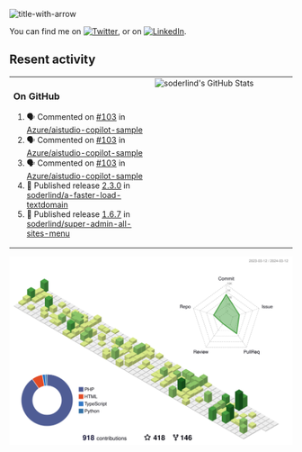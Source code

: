 
![title-with-arrow](https://github.com/soderlind/soderlind/assets/1649452/0f685042-97c3-46ba-b290-804d07f05370)


<!-- Actual text -->
You can find me on [![Twitter][1.2]][1], or on [![LinkedIn][2.2]][2].

<!-- Icons -->

[1.2]: http://i.imgur.com/wWzX9uB.png (twitter icon without padding)
[2.2]: https://raw.githubusercontent.com/MartinHeinz/MartinHeinz/master/linkedin-3-16.png (LinkedIn icon without padding)

<!-- Links to your social media accounts -->

[1]: https://twitter.com/soderlind
[2]: https://www.linkedin.com/in/soderlind/

## Resent activity

<table width="100%" border="0"><tr><td width="49%">

### On GitHub

<!--START_SECTION:activity-->
1. 🗣 Commented on [#103](https://github.com/Azure/aistudio-copilot-sample/issues/103#issuecomment-1992758488) in [Azure/aistudio-copilot-sample](https://github.com/Azure/aistudio-copilot-sample)
2. 🗣 Commented on [#103](https://github.com/Azure/aistudio-copilot-sample/issues/103#issuecomment-1992618067) in [Azure/aistudio-copilot-sample](https://github.com/Azure/aistudio-copilot-sample)
3. 🗣 Commented on [#103](https://github.com/Azure/aistudio-copilot-sample/issues/103#issuecomment-1980514839) in [Azure/aistudio-copilot-sample](https://github.com/Azure/aistudio-copilot-sample)
4. 🚀 Published release [2.3.0](https://github.com/soderlind/a-faster-load-textdomain/releases/tag/2.3.0) in [soderlind/a-faster-load-textdomain](https://github.com/soderlind/a-faster-load-textdomain)
5. 🚀 Published release [1.6.7](https://github.com/soderlind/super-admin-all-sites-menu/releases/tag/1.6.7) in [soderlind/super-admin-all-sites-menu](https://github.com/soderlind/super-admin-all-sites-menu)
<!--END_SECTION:activity-->
  </td>
<td width="49%" valign="top">
  <img   alt="soderlind's GitHub Stats" src="https://awesome-github-stats.azurewebsites.net/user-stats/soderlind?cardType=level-alternate&Title=FFFFFF&Border=FFFFFF" />
</td></tr></table>


![](./profile-3d-contrib/profile-green-animate.svg)



